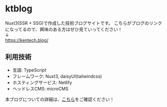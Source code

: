 # ktblog
Nuxt3(SSR + SSG)で作成した技術ブログサイトです。
こちらがブログのリンクになってるので、興味のある方はぜひ見ていってください！  
↓  
https://kentech.blog/  

## 利用技術
- 言語: TypeScript
- フレームワーク: Nuxt3, daisyUI(tailwindcss) 
- ホスティングサービス: Netlify  
- ヘッドレスCMS: microCMS


本ブログについての詳細は、[こちら](https://kentech.blog/blogs/zht3n7dks)をご確認ください！
